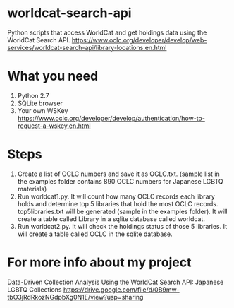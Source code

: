 # worldcat-search-api
Python scripts that access WorldCat and get holdings data using the WorldCat Search API. https://www.oclc.org/developer/develop/web-services/worldcat-search-api/library-locations.en.html

# What you need
1. Python 2.7
2. SQLite browser
3. Your own WSKey https://www.oclc.org/developer/develop/authentication/how-to-request-a-wskey.en.html

# Steps
1. Create a list of OCLC numbers and save it as OCLC.txt. (sample list in the examples folder contains 890 OCLC numbers for Japanese LGBTQ materials)
2. Run worldcat1.py. It will count how many OCLC records each library holds and determine top 5 libraries that hold the most OCLC records. top5libraries.txt will be generated (sample in the examples folder). It will create a table called Library in a sqlite database called worldcat.
3. Run worldcat2.py. It will check the holdings status of those 5 libraries. It will create a table called OCLC in the sqlite database.

# For more info about my project
Data-Driven Collection Analysis Using the WorldCat Search API: Japanese LGBTQ Collections https://drive.google.com/file/d/0B9mw-tbO3jRdRkozNGdpbXg0N1E/view?usp=sharing
